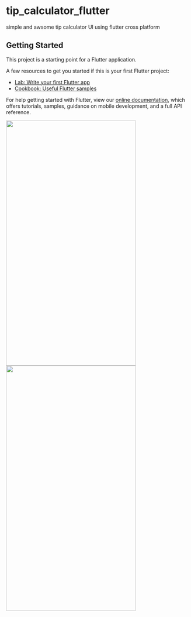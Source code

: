 # tip_calculator_flutter
simple and awsome tip calculator UI using flutter cross platform

## Getting Started

This project is a starting point for a Flutter application.

A few resources to get you started if this is your first Flutter project:

- [Lab: Write your first Flutter app](https://flutter.dev/docs/get-started/codelab)
- [Cookbook: Useful Flutter samples](https://flutter.dev/docs/cookbook)

For help getting started with Flutter, view our
[online documentation](https://flutter.dev/docs), which offers tutorials,
samples, guidance on mobile development, and a full API reference.

<img src="https://user-images.githubusercontent.com/54502617/161839363-4c5f82ba-2252-4692-90d8-d92d126ba236.png" width="355" height="670" /><img src="https://user-images.githubusercontent.com/54502617/163582445-035b17b5-90cf-4117-a651-1729fea28d64.png" width="355" height="670" />





